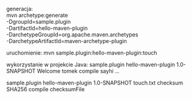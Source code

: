 generacja:   
 mvn archetype:generate \
    -DgroupId=sample.plugin \
    -DartifactId=hello-maven-plugin \
    -DarchetypeGroupId=org.apache.maven.archetypes \
    -DarchetypeArtifactId=maven-archetype-plugin

uruchomienie:
mvn sample.plugin:hello-maven-plugin:touch

wykorzystanie w projekcie Java:
   <plugins>
      <plugin>
        <groupId>sample.plugin</groupId>
        <artifactId>hello-maven-plugin</artifactId>
        <version>1.0-SNAPSHOT</version>
        <configuration>
          <greeting>Welcome tomek</greeting>
        </configuration>
        <executions>
          <execution>
            <phase>compile</phase>
            <goals>
              <goal>sayhi</goal>
            </goals>
          </execution>
        </executions>
      </plugin>
...

<plugins>
      <plugin>
        <groupId>sample.plugin</groupId>
        <artifactId>hello-maven-plugin</artifactId>
        <version>1.0-SNAPSHOT</version>
        <configuration>
          <plikWejsciowy>touch.txt</plikWejsciowy>
          <plikZSumaKontrolna>checksum</plikZSumaKontrolna>
          <algorytm>SHA256</algorytm>
        </configuration>
        <executions>
          <execution>
            <phase>compile</phase>
            <goals>
              <goal>checksumFile</goal>
            </goals>
          </execution>
        </executions>
      </plugin>


